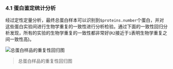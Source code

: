 ### 4.1 蛋白鉴定统计分析

经过定性定量分析，最终总蛋白样本可以识别到``$proteins.number``个蛋白，并对这些蛋白实验间进行生物学重复的一致性进行分析检验。通过下面的一致性回归分析发现，所有的实验的生物学重复的一致性都非常好(``R2``接近于``1``表明生物学重复之间一致性高)。
 
![总蛋白样品的重复性回归图](./0-samples/experiment-repetitive-regression.png)
> 总蛋白样品的重复性回归图

